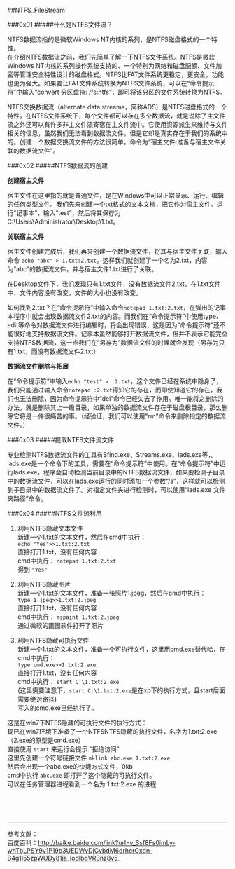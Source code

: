 ##NTFS_FileStream

###0x01
#####什么是NTFS文件流？  

NTFS数据流指的是微软Windows NT内核的系列，是NTFS磁盘格式的一个特性。  
在介绍NTFS数据流之前，我们先简单了解一下NTFS文件系统。NTFS是微软Windows NT内核的系列操作系统支持的、一个特别为网络和磁盘配额、文件加密等管理安全特性设计的磁盘格式。NTFS比FAT文件系统更稳定，更安全，功能也更为强大。如果要让FAT文件系统转换为NTFS文件系统，可以在“命令提示符”中输入“convert 分区盘符: /fs:ntfs”，即可将该分区的文件系统转换为NTFS。  

NTFS交换数据流（alternate data streams，简称ADS）是NTFS磁盘格式的一个特性，在NTFS文件系统下，每个文件都可以存在多个数据流，就是说除了主文件流之外还可以有许多非主文件流寄宿在主文件流中。它使用资源派生来维持与文件相关的信息，虽然我们无法看到数据流文件，但是它却是真实存在于我们的系统中的。创建一个数据交换流文件的方法很简单，命令为“宿主文件:准备与宿主文件关联的数据流文件”。

###0x02
#####NTFS数据流的创建   

__创建宿主文件__ 


宿主文件在这里指的就是普通文件，是在Windows中可以正常显示、运行、编辑的任何类型文件。我们先来创建一个txt格式的文本文档，把它作为宿主文件。运行“记事本”，输入“test”，然后将其保存为C:\Users\Administrator\Desktop\1.txt。  

__关联宿主文件__  
  
宿主文件创建完成后，我们再来创建一个数据流文件，将其与宿主文件关联，输入命令 `echo "abc" > 1.txt:2.txt`。这样我们就创建了一个名为2.txt，内容为“abc”的数据流文件，并与宿主文件1.txt进行了关联。  

在Desktop文件下，我们发现只有1.txt文件，没有数据流文件2.txt。在1.txt文件中，文件内容没有改变，文件的大小也没有改变。  

如何找到2.txt？在“命令提示符”中输入命令`notepad 1.txt:2.txt`，在弹出的记事本程序中就会出现数据流文件2.txt的内容。而我们在“命令提示符”中使用type、edit等命令对数据流文件进行编辑时，将会出现错误，这是因为“命令提示符”还不能很好地支持数据流文件。记事本虽然能够打开数据流文件，但并不表示它能完全支持NTFS数据流，这一点我们在“另存为”数据流文件的时候就会发现（另存为只有1.txt，而没有数据流文件2.txt）  

__数据流文件删除与拓展__  
  
在“命令提示符”中输入`echo "test" > :2.txt`，这个文件已经在系统中隐身了，我们只能通过输入命令`notepad :2.txt`得知它的存在，而即使知道它的存在，我们也无法删除，因为命令提示符中“del”命令已经失去了作用。唯一能将之删除的办法，就是删除其上一级目录，如果单独的数据流文件存在于磁盘根目录，那么删除它将是一件很痛苦的事。（经验证，我们可以使用"rm"命令来删除指定的数据流文件。）

###0x03
#####提取NTFS文件流文件

专业检测NTFS数据流文件的工具有Sfind.exe、Streams.exe、lads.exe等，。lads.exe是一个命令下的工具，需要在“命令提示符”中使用。在“命令提示符”中运行lads.exe，程序会自动检测当前目录中的NTFS数据流文件，如果要检测子目录中的数据流文件，可以在lads.exe运行的同时添加一个参数“/s”，这样就可以检测到子目录中的数据流文件了。对指定文件夹进行检测时，可以使用“lads.exe 文件夹路径”命令。  

###0x04
#####NTFS文件流利用  
1. 利用NTFS隐藏文本文件  
新建一个1.txt的文本文件，然后在cmd中执行：  
`echo "Yes">>1.txt:2.txt`  
直接打开1.txt，没有任何内容  
cmd中执行： `notepad 1.txt:2.txt`  
得到 `"Yes"`

2. 利用NTFS隐藏图片  
新建一个1.txt的文本文件，准备一张照片1.jpeg，然后在cmd中执行：  
`type 1.jpeg>>1.txt:2.jpeg`  
直接打开1.txt，没有任何内容  
cmd中执行： `mspaint 1.txt:2.jpeg`  
通过微软的画图软件打开了照片

3. 利用NTFS隐藏可执行文件  
新建一个1.txt的文本文件，准备一个可执行文件，这里用cmd.exe替代哈，在cmd中执行：  
`type cmd.exe>>1.txt:2.exe`  
直接打开1.txt，没有任何内容  
cmd中执行： `start C:\1.txt:2.exe`  
(这里需要注意下，`start C:\1.txt:2.exe`是在xp下的执行方式，且start后面需要绝对路径)  
写入的cmd.exe已经执行了。  

这是在win7下NTFS隐藏的可执行文件的执行方式：  
现已在win7环境下准备了一个NTFSNTFS隐藏的执行文件，名字为1.txt:2.exe（2.exe的原型是cmd.exe）  
直接使用 `start` 来运行会提示 “拒绝访问”  
这里先创建一个符号链接文件 `mklink abc.exe 1.txt:2.exe`  
然后会出现一个abc.exe的快捷方式文件，0kb  
cmd中执行 `abc.exe` 即打开了这个隐藏的可执行文件。  
可以在任务管理器进程看到一个名为 1.txt:2.exe 的进程
  

</br>
</br>
</br>


-------------------------------------------------------------
参考文献：  
百度百科：<http://baike.baidu.com/link?url=v_Ssf8Fs0imLy-whTbLPSY9v1P19b3UEDWvDjCvbdM6drherGxdn-B4g1I55zpWUDy81ja_IodlbdVR3nz8v5_>